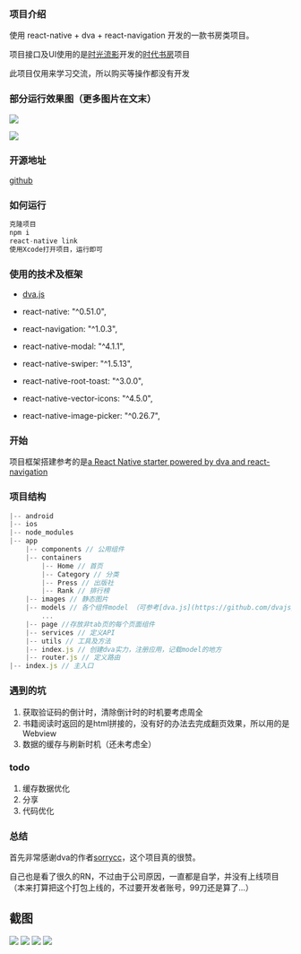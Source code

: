 ### 项目介绍
使用 react-native + dva + react-navigation 开发的一款书房类项目。

项目接口及UI使用的是[时光流影](http:www.timeface.cn)开发的[时代书房](http://www.apgbook.com/timeread)项目

此项目仅用来学习交流，所以购买等操作都没有开发
### 部分运行效果图（更多图片在文末）
![](https://user-gold-cdn.xitu.io/2018/2/28/161da79f8385886d?w=375&h=689&f=png&s=233731)

![](https://user-gold-cdn.xitu.io/2018/2/28/161da79f81c0a970?w=375&h=689&f=png&s=150130)
### 开源地址
[github](https://github.com/zhouyingkai1/apgbook)

### 如何运行
```js
克隆项目
npm i
react-native link
使用Xcode打开项目，运行即可
```

### 使用的技术及框架

* [dva.js](https://github.com/dvajs/dva)

* react-native: "^0.51.0",

* react-navigation: "^1.0.3",

* react-native-modal: "^4.1.1",

* react-native-swiper: "^1.5.13",

* react-native-root-toast: "^3.0.0",

* react-native-vector-icons: "^4.5.0",

* react-native-image-picker: "^0.26.7",

### 开始

项目框架搭建参考的是[a React Native starter powered by dva and react-navigation](https://github.com/nihgwu/react-native-dva-starter)

### 项目结构

```js
|-- android 
|-- ios
|-- node_modules
|-- app
    |-- components // 公用组件
    |-- containers 
        |-- Home // 首页
        |-- Category // 分类
        |-- Press // 出版社
        |-- Rank // 排行榜   
    |-- images // 静态图片
    |-- models // 各个组件model （可参考[dva.js](https://github.com/dvajs/dva)）
        ... 
    |-- page //存放非tab页的每个页面组件 
    |-- services // 定义API
    |-- utils // 工具及方法
    |-- index.js // 创建dva实力，注册应用，记载model的地方
    |-- router.js // 定义路由
|-- index.js // 主入口
```

### 遇到的坑

1. 获取验证码的倒计时，清除倒计时的时机要考虑周全
2. 书籍阅读时返回的是html拼接的，没有好的办法去完成翻页效果，所以用的是Webview
3. 数据的缓存与刷新时机（还未考虑全）

### todo
1. 缓存数据优化
2. 分享
3. 代码优化

### 总结

首先非常感谢dva的作者[sorrycc](https://github.com/sorrycc)，这个项目真的很赞。

自己也是看了很久的RN，不过由于公司原因，一直都是自学，并没有上线项目（本来打算把这个打包上线的，不过要开发者账号，99刀还是算了…）

## 截图

![](https://user-gold-cdn.xitu.io/2018/2/28/161da79f81e8e7f5?w=375&h=689&f=png&s=68580)
![](https://user-gold-cdn.xitu.io/2018/2/28/161da79f83410f55?w=375&h=689&f=png&s=208062)
![](https://user-gold-cdn.xitu.io/2018/2/28/161da79f837aa2c4?w=375&h=689&f=png&s=153547)
![](https://user-gold-cdn.xitu.io/2018/2/28/161da79f8385886d?w=375&h=689&f=png&s=233731)